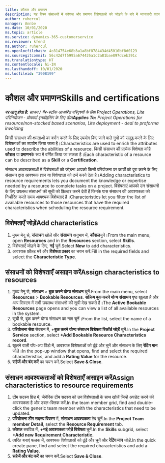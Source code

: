 ```yaml
---
title: कौशल और प्रमाणन
description: यह विषय संसाधनों में कौशल और प्रमाणन विशेषताओं को जोड़ने के बारे में जानकारी प्रदान करता है।
author: ruhercul
manager: Annbe
ms.date: 10/01/2020
ms.topic: article
ms.service: dynamics-365-customerservice
ms.reviewer: kfend
ms.author: ruhercul
ms.openlocfilehash: 4c814754e68b3a1a8bf8784434d45010bf8d0123
ms.sourcegitcommit: 56c42d7f5995a674426a1c2a81bae897dceb391c
ms.translationtype: HT
ms.contentlocale: hi-IN
ms.lasthandoff: 10/01/2020
ms.locfileid: "3908199"
---
```

# <a name="skills-and-certifications"></a><span data-ttu-id="d0bb7-103">कौशल और प्रमाणन</span><span class="sxs-lookup"><span data-stu-id="d0bb7-103">Skills and certifications</span></span>
<span data-ttu-id="d0bb7-104">_**पर लागू होता है:** साधन / गैर-स्टॉक आधारित परिदृश्यों के लिए Project Operations, Lite परिनियोजन - प्रोफार्मा इनवॉइसिंग के लिए डील_</span><span class="sxs-lookup"><span data-stu-id="d0bb7-104">_**Applies To:** Project Operations for resource/non-stocked based scenarios, Lite deployment - deal to proforma invoicing_</span></span>

<span data-ttu-id="d0bb7-105">किसी संसाधन की क्षमताओं का वर्णन करने के लिए उपयोग किए जाने वाले गुणों को समृद्ध करने के लिए विशेषताओं का उपयोग किया जाता है।</span><span class="sxs-lookup"><span data-stu-id="d0bb7-105">Characteristics are used to enrich the attributes used to describe the abilities of a resource.</span></span> <span data-ttu-id="d0bb7-106">किसी संसाधन की प्रत्येक विशेषता कोहै **कौशल** या **प्रमाणन**के रूप में वर्णित किया जा सकता है।</span><span class="sxs-lookup"><span data-stu-id="d0bb7-106">Each characteristic of a resource can be described as a **Skill** or a **Certification**.</span></span>

<span data-ttu-id="d0bb7-107">संसाधन आवश्यकताओं में विशेषताओं को जोड़ना आपको किसी परियोजना पर कार्यों को पूरा करने के लिए संसाधन द्वारा आवश्यक ज्ञान या विशेषज्ञता को दर्ज करने देता है।</span><span class="sxs-lookup"><span data-stu-id="d0bb7-107">Adding characteristics to resource requirements lets you document the knowledge or expertise needed by a resource to complete tasks on a project.</span></span> <span data-ttu-id="d0bb7-108">विशेषताएं आपको उन संसाधनों के लिए उपलब्ध संसाधनों की सूची को फ़िल्टर करने देती हैं जिनके पास संसाधन की आवश्यकता को निर्धारित करते समय आवश्यक विशेषताएं हैं।</span><span class="sxs-lookup"><span data-stu-id="d0bb7-108">Characteristics let you filter the list of available resources to those resources that have the required characteristics when scheduling the resource requirement.</span></span>

## <a name="add-characteristics"></a><span data-ttu-id="d0bb7-109">विशेषताएँ जोड़ें</span><span class="sxs-lookup"><span data-stu-id="d0bb7-109">Add characteristics</span></span>

1. <span data-ttu-id="d0bb7-110">मुख्य मेनू से, **संसाधन** खोलें और **संसाधन** अनुभाग में, **कौशल**चुनें।</span><span class="sxs-lookup"><span data-stu-id="d0bb7-110">From the main menu, open **Resources** and in the **Resources** section, select **Skills**.</span></span>
2. <span data-ttu-id="d0bb7-111">विशेषताएँ जोड़ने के लिए, **नई** चुनें.</span><span class="sxs-lookup"><span data-stu-id="d0bb7-111">Select **New** to add characteristics.</span></span>
3. <span data-ttu-id="d0bb7-112">आवश्यक फ़ील्ड भरें और **विशेषता प्रकार** का चयन करें.</span><span class="sxs-lookup"><span data-stu-id="d0bb7-112">Fill in the required fields and select the **Characteristic Type**.</span></span>

## <a name="assign-characteristics-to-resources"></a><span data-ttu-id="d0bb7-113">संसाधनों को विशेषताएँ असाइन करें</span><span class="sxs-lookup"><span data-stu-id="d0bb7-113">Assign characteristics to resources</span></span>

1. <span data-ttu-id="d0bb7-114">मुख्य मेनू से, **संसाधन** > **बुक करने योग्य संसाधन** चुनें.</span><span class="sxs-lookup"><span data-stu-id="d0bb7-114">From the main menu, select **Resources** > **Bookable Resources**.</span></span> <span data-ttu-id="d0bb7-115">**सक्रिय बुक करने योग्य संसाधन** पृष्ठ खुलता है और आप सिस्टम में सभी उपलब्ध संसाधनों की सूची देख सकते हैं।</span><span class="sxs-lookup"><span data-stu-id="d0bb7-115">The **Active Bookable Resources** page opens and you can view a list of all available resources in the system.</span></span>
2. <span data-ttu-id="d0bb7-116">सूची से, बुक करने योग्य संसाधन का नाम चुनें।</span><span class="sxs-lookup"><span data-stu-id="d0bb7-116">From the list, select the name of a bookable resource.</span></span>
3. <span data-ttu-id="d0bb7-117">**परियोजना सेवा** सेक्शन में, **+बुक करने योग्य संसाधन विशेषता रिकॉर्ड जोड़ें** चुनें.</span><span class="sxs-lookup"><span data-stu-id="d0bb7-117">In the **Project Service** section, select **+Add Bookable Resource Characteristics record**.</span></span>
4. <span data-ttu-id="d0bb7-118">खुलने वाली पॉप-अप विंडो में, आवश्यक विशेषताओं को ढूंढें और चुनें और संसाधन के लिए **रेटिंग मान** जोड़ें।</span><span class="sxs-lookup"><span data-stu-id="d0bb7-118">In the pop-up window that opens, find and select the required characteristics, and add a **Rating Value** for the resource.</span></span>
5. <span data-ttu-id="d0bb7-119">**सहेजें और बंद करें** का चयन करें.</span><span class="sxs-lookup"><span data-stu-id="d0bb7-119">Select **Save & Close**.</span></span>

## <a name="assign-characteristics-to-resource-requirements"></a><span data-ttu-id="d0bb7-120">संसाधन आवश्यकताओं को विशेषताएँ असाइन करें</span><span class="sxs-lookup"><span data-stu-id="d0bb7-120">Assign characteristics to resource requirements</span></span>

1. <span data-ttu-id="d0bb7-121">टीम सदस्य ग्रिड में, जेनेरिक टीम सदस्य को उन विशेषताओं के साथ खोजें जिन्हें अपडेट करने की आवश्यकता है और डबल-क्लिक करें.</span><span class="sxs-lookup"><span data-stu-id="d0bb7-121">In the team member grid, find and double-click the generic team member with the characteristics that need to be updated.</span></span>
2. <span data-ttu-id="d0bb7-122">**परियोजना टीम सदस्य विवरण** में, **संसाधन आवश्यकता** टैब चुनें.</span><span class="sxs-lookup"><span data-stu-id="d0bb7-122">In the **Project Team member Detail**, select the **Resource Requirement** tab.</span></span>
3. <span data-ttu-id="d0bb7-123">**कौशल** सबग्रिड में, **+नई आवश्यकता जोड़ें विशेषता** चुनें.</span><span class="sxs-lookup"><span data-stu-id="d0bb7-123">In the **Skills** subgrid, select **+Add new Requirement Characteristic.**</span></span>
4. <span data-ttu-id="d0bb7-124">त्वरित बनाएं फलक में, आवश्यक विशेषताओं को ढूंढें और चुनें और **रेटिंग मान** जोड़ें.</span><span class="sxs-lookup"><span data-stu-id="d0bb7-124">In the quick create pane, find and select the required characteristics and add a **Rating Value**.</span></span>
5. <span data-ttu-id="d0bb7-125">**सहेजें और बंद करें** का चयन करें.</span><span class="sxs-lookup"><span data-stu-id="d0bb7-125">Select **Save & Close**.</span></span>